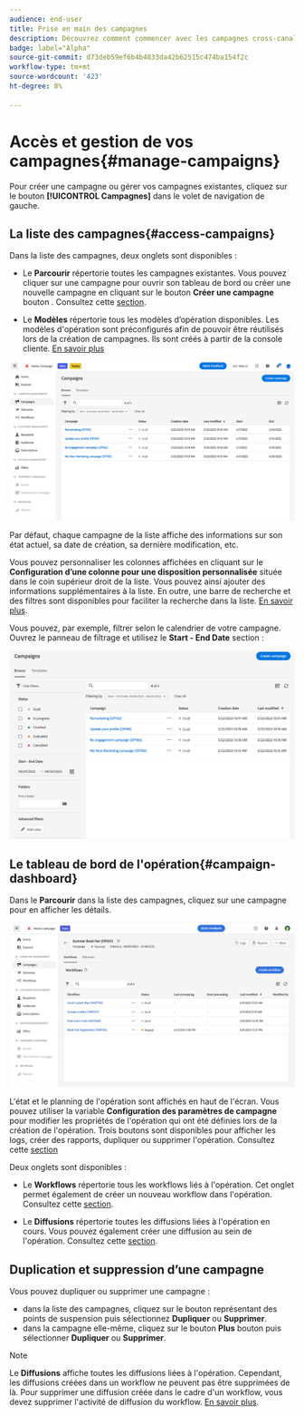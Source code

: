 ```yaml
---
audience: end-user
title: Prise en main des campagnes
description: Découvrez comment commencer avec les campagnes cross-canal.
badge: label="Alpha"
source-git-commit: d73deb59ef6b4b4833da42b62515c474ba154f2c
workflow-type: tm+mt
source-wordcount: '423'
ht-degree: 8%

---
```



# Accès et gestion de vos campagnes{#manage-campaigns}

Pour créer une campagne ou gérer vos campagnes existantes, cliquez sur le bouton **[!UICONTROL Campagnes]** dans le volet de navigation de gauche.

## La liste des campagnes{#access-campaigns}

Dans la liste des campagnes, deux onglets sont disponibles :

* Le **Parcourir** répertorie toutes les campagnes existantes. Vous pouvez cliquer sur une campagne pour ouvrir son tableau de bord ou créer une nouvelle campagne en cliquant sur le bouton **Créer une campagne** bouton . Consultez cette [section](create-campaigns.md#create-campaigns).

* Le **Modèles** répertorie tous les modèles d’opération disponibles. Les modèles d&#39;opération sont préconfigurés afin de pouvoir être réutilisés lors de la création de campagnes. Ils sont créés à partir de la console cliente. [En savoir plus](https://experienceleague.adobe.com/docs/campaign/automation/campaign-orchestration/marketing-campaign-templates.html?lang=fr)

![Liste des campagnes](assets/campaign-list.png)

Par défaut, chaque campagne de la liste affiche des informations sur son état actuel, sa date de création, sa dernière modification, etc.

Vous pouvez personnaliser les colonnes affichées en cliquant sur le **Configuration d’une colonne pour une disposition personnalisée** située dans le coin supérieur droit de la liste. Vous pouvez ainsi ajouter des informations supplémentaires à la liste. En outre, une barre de recherche et des filtres sont disponibles pour faciliter la recherche dans la liste. [En savoir plus](../get-started/user-interface.md#list-screens).

Vous pouvez, par exemple, filtrer selon le calendrier de votre campagne. Ouvrez le panneau de filtrage et utilisez le **Start - End Date** section :

![Filtre de campagne](assets/campaign-filter-on-dates.png)

## Le tableau de bord de l&#39;opération{#campaign-dashboard}

Dans le **Parcourir** dans la liste des campagnes, cliquez sur une campagne pour en afficher les détails.

![Tableau de bord des campagnes](assets/campaign-dashboard.png)

L&#39;état et le planning de l&#39;opération sont affichés en haut de l&#39;écran. Vous pouvez utiliser la variable **Configuration des paramètres de campagne** pour modifier les propriétés de l&#39;opération qui ont été définies lors de la création de l&#39;opération. Trois boutons sont disponibles pour afficher les logs, créer des rapports, dupliquer ou supprimer l&#39;opération. Consultez cette [section](create-campaigns.md#create-campaigns)

Deux onglets sont disponibles :

* Le **Workflows** répertorie tous les workflows liés à l&#39;opération. Cet onglet permet également de créer un nouveau workflow dans l&#39;opération. Consultez cette [section](create-campaigns.md#create-campaigns).

* Le **Diffusions** répertorie toutes les diffusions liées à l&#39;opération en cours. Vous pouvez également créer une diffusion au sein de l&#39;opération. Consultez cette [section](create-campaigns.md#create-campaigns).

## Duplication et suppression d’une campagne

Vous pouvez dupliquer ou supprimer une campagne :

* dans la liste des campagnes, cliquez sur le bouton représentant des points de suspension puis sélectionnez **Dupliquer** ou **Supprimer**.
* dans la campagne elle-même, cliquez sur le bouton **Plus** bouton puis sélectionner **Dupliquer** ou **Supprimer**.

>[!NOTE]
>
>Le **Diffusions** affiche toutes les diffusions liées à l&#39;opération. Cependant, les diffusions créées dans un workflow ne peuvent pas être supprimées de là. Pour supprimer une diffusion créée dans le cadre d&#39;un workflow, vous devez supprimer l&#39;activité de diffusion du workflow. [En savoir plus](../msg/gs-messages.md#delivery-delete).
